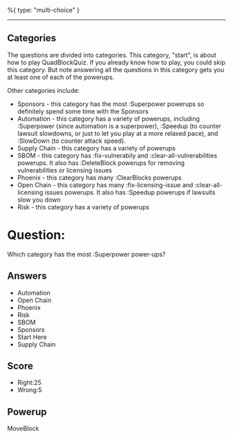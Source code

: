 %{
 type: "multi-choice"
}

---
## Categories

The questions are divided into categories.
This category, "start", is about how to play QuadBlockQuiz.
If you already know how to play, you could skip this category.
But note answering all the questions in this category
gets you at least one of each of the powerups.

Other categories include:
- Sponsors - this category has the most :Superpower powerups so definitely spend some time with the Sponsors
- Automation - this category has a variety of powerups, including :Superpower (since automation is a superpower), :Speedup (to counter lawsuit slowdowns, or just to let you play at a more relaxed pace), and :SlowDown (to counter attack speed).
- Supply Chain - this category has a variety of powerups
- SBOM - this category has :fix-vulnerabily and :clear-all-vulnerabilities powerups. It also has :DeleteBlock powerups for removing vulnerabilities or licensing issues
- Phoenix - this category has many :ClearBlocks powerups
- Open Chain - this category has many :fix-licensing-issue and :clear-all-licensing issues powerups. It also has :Speedup powerups if lawsuits slow you down
- Risk - this category has a variety of powerups

# Question:
Which category has the most :Superpower power-ups?

## Answers
- Automation
- Open Chain
- Phoenix
- Risk
- SBOM
- Sponsors
- Start Here
- Supply Chain

## Score
- Right:25
- Wrong:5

## Powerup
MoveBlock
